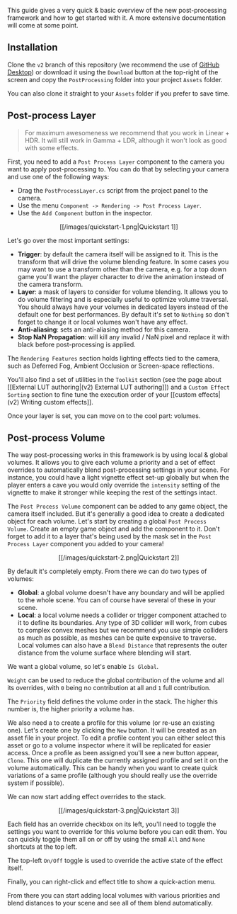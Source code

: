 This guide gives a very quick & basic overview of the new post-processing framework and how to get started with it. A more extensive documentation will come at some point.

## Installation

Clone the `v2` branch of this repository (we recommend the use of [GitHub Desktop](https://desktop.github.com/)) or download it using the `Download` button at the top-right of the screen and copy the `PostProcessing` folder into your project `Assets` folder.

You can also clone it straight to your `Assets` folder if you prefer to save time.

## Post-process Layer

> For maximum awesomeness we recommend that you work in Linear + HDR. It will still work in Gamma + LDR, although it won't look as good with some effects.

First, you need to add a `Post Process Layer` component to the camera you want to apply post-processing to. You can do that by selecting your camera and use one of the following ways:

- Drag the `PostProcessLayer.cs` script from the project panel to the camera.
- Use the menu `Component -> Rendering -> Post Process Layer`.
- Use the `Add Component` button in the inspector.

<p align="center">
[[/images/quickstart-1.png|Quickstart 1]]
</p>

Let's go over the most important settings:

- **Trigger**: by default the camera itself will be assigned to it. This is the transform that will drive the volume blending feature. In some cases you may want to use a transform other than the camera, e.g. for a top down game you'll want the player character to drive the animation instead of the camera transform.
- **Layer**: a mask of layers to consider for volume blending. It allows you to do volume filtering and is especially useful to optimize volume traversal. You should always have your volumes in dedicated layers instead of the default one for best performances. By default it's set to `Nothing` so don't forget to change it or local volumes won't have any effect.
- **Anti-aliasing**: sets an anti-aliasing method for this camera.
- **Stop NaN Propagation**: will kill any invalid / NaN pixel and replace it with black before post-processing is applied.

The `Rendering Features` section holds lighting effects tied to the camera, such as Deferred Fog, Ambient Occlusion or Screen-space reflections.

You'll also find a set of utilities in the `Toolkit` section (see the page about [[External LUT authoring|(v2) External LUT authoring]]) and a `Custom Effect Sorting` section to fine tune the execution order of your [[custom effects|(v2) Writing custom effects]].

Once your layer is set, you can move on to the cool part: volumes.

## Post-process Volume

The way post-processing works in this framework is by using local & global volumes. It allows you to give each volume a priority and a set of effect overrides to automatically blend post-processing settings in your scene. For instance, you could have a light vignette effect set-up globally but when the player enters a cave you would only override the `intensity` setting of the vignette to make it stronger while keeping the rest of the settings intact.

The `Post Process Volume` component can be added to any game object, the camera itself included. But it's generally a good idea to create a dedicated object for each volume. Let's start by creating a global `Post Process Volume`. Create an empty game object and add the component to it. Don't forget to add it to a layer that's being used by the mask set in the `Post Process Layer` component you added to your camera!

<p align="center">
[[/images/quickstart-2.png|Quickstart 2]]
</p>

By default it's completely empty. From there we can do two types of volumes:

- **Global**: a global volume doesn't have any boundary and will be applied to the whole scene. You can of course have several of these in your scene.
- **Local**: a local volume needs a collider or trigger component attached to it to define its boundaries. Any type of 3D collider will work, from cubes to complex convex meshes but we recommend you use simple colliders as much as possible, as meshes can be quite expensive to traverse. Local volumes can also have a `Blend Distance` that represents the outer distance from the volume surface where blending will start.

We want a global volume, so let's enable `Is Global`.

`Weight` can be used to reduce the global contribution of the volume and all its overrides, with `0` being no contribution at all and `1` full contribution.

The `Priority` field defines the volume order in the stack. The higher this number is, the higher priority a volume has.

We also need a to create a profile for this volume (or re-use an existing one). Let's create one by clicking the `New` button. It will be created as an asset file in your project. To edit a profile content you can either select this asset or go to a volume inspector where it will be replicated for easier access. Once a profile as been assigned you'll see a new button appear, `Clone`. This one will duplicate the currently assigned profile and set it on the volume automatically. This can be handy when you want to create quick variations of a same profile (although you should really use the override system if possible).

We can now start adding effect overrides to the stack.

<p align="center">
[[/images/quickstart-3.png|Quickstart 3]]
</p>

Each field has an override checkbox on its left, you'll need to toggle the settings you want to override for this volume before you can edit them. You can quickly toggle them all on or off by using the small `All` and `None` shortcuts at the top left.

The top-left `On/Off` toggle is used to override the active state of the effect itself.

Finally, you can right-click and effect title to show a quick-action menu.

From there you can start adding local volumes with various priorities and blend distances to your scene and see all of them blend automatically.